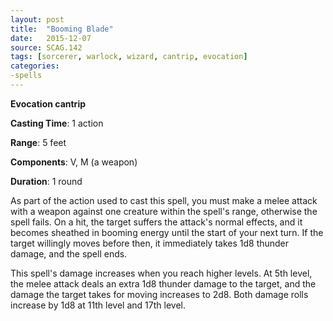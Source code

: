 ```yaml
---
layout: post
title:  "Booming Blade"
date:   2015-12-07
source: SCAG.142
tags: [sorcerer, warlock, wizard, cantrip, evocation]
categories:
-spells
---
```


**Evocation cantrip**

**Casting Time**: 1 action

**Range**: 5 feet

**Components**: V, M (a weapon)

**Duration**: 1 round

As part of the action used to cast this spell, you must make a melee attack with a weapon against one creature within the spell's range, otherwise the spell fails. On a hit, the target suffers the attack's normal effects, and it becomes sheathed in booming energy until the start of your next turn. If the target willingly moves before then, it immediately takes 1d8 thunder damage, and the spell ends.

This spell's damage increases when you reach higher levels. At 5th level, the melee attack deals an extra 1d8 thunder damage to the target, and the damage the target takes for moving increases to 2d8. Both damage rolls increase by 1d8 at 11th level and 17th level.
